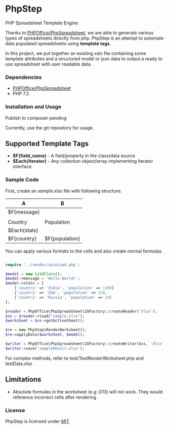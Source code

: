 # PhpStep

PHP Spreadsheet Template Engine 

Thanks to [PHPOffice/PhpSpreadsheet](https://github.com/PHPOffice/PhpSpreadsheet), we are able to generate various types of spreadsheets directly from php.
PhpStep is an attempt to automate data populated spreadsheets using **template tags**.

In this project, we put together an existing xslx file containing some template attributes and a structured model 
or json data to output a ready to use spreadsheet with user readable data.

### Dependencies

* [PHPOffice/PhpSpreadsheet](https://github.com/PHPOffice/PhpSpreadsheet)
* PHP 7.2

### Installation and Usage

Publish to composer pending

Currently, use the git repository for usage.

## Supported Template Tags

*   **$F{field_name}** - A field/property in the class/data source
*   **$Each{Iterator}** - Any collection object/array implementing Iterator interface 

### Sample Code

First, create an sample.xlsx file with following structure:

|      A        |       B       |
| ------------- | ------------- |
| $F{message}   |               |
|               |               |
| Country       | Population    |
| $Each{stats}  |               |
| $F{country}   |$F{population} |


You can apply various formats to the cells and also create normal formulas.

```php

require '../vendor/autoload.php';

$model = new \stdClass();
$model->message = 'Hello World!';
$model->stats = [
    ['country' => 'India', 'population' => 1300]
    ['country' => 'USA', 'population' => 330,
    ['country' => 'Russia', 'population' => 145
];

$reader = PhpOffice\PhpSpreadsheet\IOFactory::createReader('Xlsx');
$ss = $reader->load("sample.xlsx");
$worksheet = $ss->getActiveSheet();

$re = new PhpStep\RenderWorksheet();
$re->applyData($worksheet, $model);

$writer = PhpOffice\PhpSpreadsheet\IOFactory::createWriter($ss, 'Xlsx');
$writer->save('sampleResult.xlsx');

```
For complex methods, refer to test/TestRenderWorksheet.php and testData.xlsx

## Limitations
* Absolute formulas in the worksheet (e.g: $D$13) will not work. They would reference incorrect cells after rendering

### License
PhpStep is licensed under [MIT](https://github.com/vishwayon/PhpStep/blob/master/LICENSE).